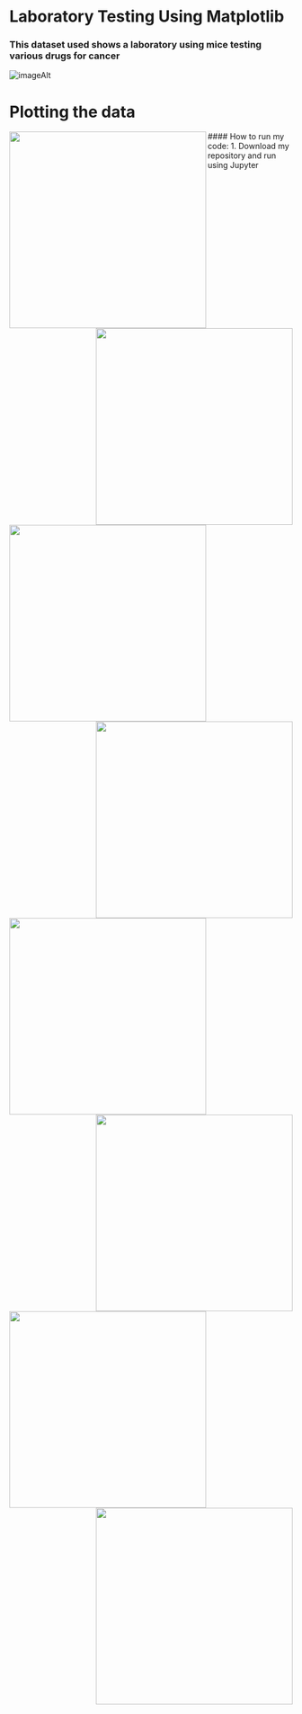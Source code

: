 # Laboratory Testing Using Matplotlib

### This dataset used shows a laboratory using mice testing various drugs for cancer
![imageAlt](https://github.com/dsalisbury1141/Matplotlib-Challenge/blob/master/Plot_Images/Laboratory.jpg)

# Plotting the data
<img align="left" src="https://github.com/dsalisbury1141/Matplotlib-Challenge/blob/master/Plot_Images/BarPlot1.png" width="350">
<img align="right" src="https://github.com/dsalisbury1141/Matplotlib-Challenge/blob/master/Plot_Images/BarPlot2.png" width="350">
<img align="left" src="https://github.com/dsalisbury1141/Matplotlib-Challenge/blob/master/Plot_Images/Mouse%20Pie1.png" width="350">
<img align="right" src="https://github.com/dsalisbury1141/Matplotlib-Challenge/blob/master/Plot_Images/Mouse%20Pie2.png" width="350">
<img align="left" src="https://github.com/dsalisbury1141/Matplotlib-Challenge/blob/master/Plot_Images/Mouse%20Stats%20J119.png" width="350">
<img align="right" src="https://github.com/dsalisbury1141/Matplotlib-Challenge/blob/master/Plot_Images/Scatter1.png" width="350">
<img align="left" src="https://github.com/dsalisbury1141/Matplotlib-Challenge/blob/master/Plot_Images/Scatter2.png" width="350">
<img align="right" src="https://github.com/dsalisbury1141/Matplotlib-Challenge/blob/master/Plot_Images/Final%20Tumor%20Volume%20by%20Drugs.png" width="350"> <p>  </p>#### How to run my code:  1. Download my repository and run using Jupyter
